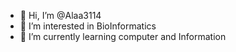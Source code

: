 - 👋 Hi, I’m @Alaa3114
- 👀 I’m interested in BioInformatics
- 🌱 I’m currently learning computer and Information


<!---
Alaa3114/Alaa3114 is a ✨ special ✨ repository because its `README.md` (this file) appears on your GitHub profile.
You can click the Preview link to take a look at your changes.
--->
